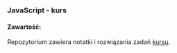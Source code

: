 ### JavaScript - kurs

#### Zawartość:
Repozytorium zawiera notatki i rozwiązania zadań [kursu](https://kursjs.pl/index.php).
